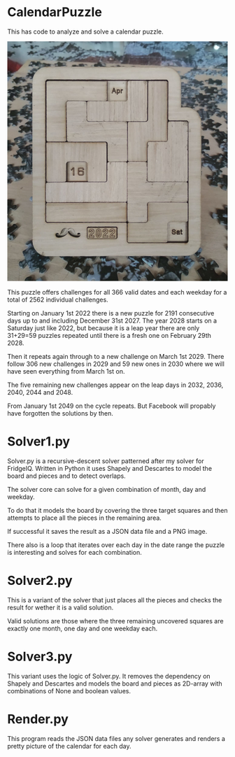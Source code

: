 # CalendarPuzzle
This has code to analyze and solve a calendar puzzle.

![Puzzle](image.jpg)

This puzzle offers challenges for all 366 valid dates and each weekday for a total of 2562 individual challenges.

Starting on January 1st 2022 there is a new puzzle for 2191 consecutive days up to and including December 31st 2027. 
The year 2028 starts on a Saturday just like 2022, but because it is a leap year there are only 31+29=59 puzzles repeated until
there is a fresh one on February 29th 2028. 

Then it repeats again through to a new challenge on March 1st 2029. There follow 306 new challenges in 2029 and 59 new ones in 2030 
where we will have seen everything from March 1st on.

The five remaining new challenges appear on the leap days in 2032, 2036, 2040, 2044 and 2048.

From January 1st 2049 on the cycle repeats. But Facebook will propably have forgotten the solutions by then.

# Solver1.py

Solver.py is a recursive-descent solver patterned after my solver for FridgeIQ. Written in Python it uses Shapely and Descartes
to model the board and pieces and to detect overlaps.

The solver core can solve for a given combination of month, day and weekday. 

To do that it models the board by covering the three target squares and then attempts to place all the pieces in the remaining area.

If successful it saves the result as a JSON data file and a PNG image.

There also is a loop that iterates over each day in the date range the puzzle is interesting and solves for each combination.

# Solver2.py

This is a variant of the solver that just places all the pieces and checks the result for wether it is a valid solution.

Valid solutions are those where the three remaining uncovered squares are exactly one month, one day and one weekday each.

# Solver3.py

This variant uses the logic of Solver.py. It removes the dependency on Shapely and Descartes and models the board and pieces
as 2D-array with combinations of None and boolean values.

# Render.py

This program reads the JSON data files any solver generates and renders a pretty picture of the calendar for each day.


